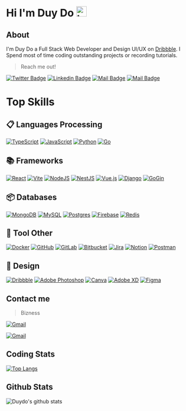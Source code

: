 # Hi I'm Duy Do <img src="https://user-images.githubusercontent.com/1303154/88677602-1635ba80-d120-11ea-84d8-d263ba5fc3c0.gif" width="28px" height="28px" alt="hi">

## About

I'm Duy Do a Full Stack Web Developer and Design UI/UX on [Dribbble](https://dribbble.com/duydoit). I Spend most of time coding outstanding projects or recording tutorials.

> Reach me out!

[![Twitter Badge](https://img.shields.io/badge/-@Duyda14-1ca0f1?style=flat&labelColor=1ca0f1&logo=twitter&logoColor=white&link=https://twitter.com/Ipenywis)](https://twitter.com/Duyda14) [![Linkedin Badge](https://img.shields.io/badge/-@Duyda-0e76a8?style=flat&labelColor=0e76a8&logo=linkedin&logoColor=white)](https://www.linkedin.com/in/duydo1402/) [![Mail Badge](https://img.shields.io/badge/-@duyda1402-e84393?style=flat&labelColor=e84393&logo=instagram&logoColor=white)](https://instagram.com/duydo1402) [![Mail Badge](https://img.shields.io/badge/-@duyda-c0392b?style=flat&labelColor=c0392b&logo=gmail&logoColor=white)](mailto:duy.da.d1997@gmail.com)

<!-- TODO: Add last video link -->

# Top Skills

<!-- TODO: Make technologies links takes you to repositories -->

## 📋 Languages Processing

[![TypeScript](https://img.shields.io/badge/typescript-%23007ACC.svg?style=for-the-badge&logo=typescript&logoColor=white)](#) [![JavaScript](https://img.shields.io/badge/javascript-%23323330.svg?style=for-the-badge&logo=javascript&logoColor=%23F7DF1E)](#) [![Python](https://img.shields.io/badge/python-3670A0?style=for-the-badge&logo=python&logoColor=ffdd54)](#)
[![Go](https://img.shields.io/badge/go-%2300ADD8.svg?style=for-the-badge&logo=go&logoColor=white)](#)

## 📚 Frameworks

[![React](https://img.shields.io/badge/react-%2320232a.svg?style=for-the-badge&logo=react&logoColor=%2361DAFB)](#) [![Vite](https://img.shields.io/badge/vite-%23646CFF.svg?style=for-the-badge&logo=vite&logoColor=white)](#)
[![NodeJS](https://img.shields.io/badge/node.js-6DA55F?style=for-the-badge&logo=node.js&logoColor=white)](#) [![NestJS](https://img.shields.io/badge/Nuxt-002E3B?style=for-the-badge&logo=nuxtdotjs&logoColor=#00DC82)](#) [![Vue.js](https://img.shields.io/badge/vuejs-%2335495e.svg?style=for-the-badge&logo=vuedotjs&logoColor=%234FC08D)](#) [![Django](https://img.shields.io/badge/django-%23092E20.svg?style=for-the-badge&logo=django&logoColor=white)](#)
[![GoGin](https://img.shields.io/badge/django-%23092E20.svg?style=for-the-badge&logo=django&logoColor=white)](#)

<!-- [![Next JS](https://img.shields.io/badge/Next-black?style=for-the-badge&logo=next.js&logoColor=white)](#) -->

## 📦 Databases

[![MongoDB](https://img.shields.io/badge/MongoDB-%234ea94b.svg?style=for-the-badge&logo=mongodb&logoColor=white)](#) [![MySQL](https://img.shields.io/badge/mysql-039BE5.svg?style=for-the-badge&logo=mysql&logoColor=white)](#) [![Postgres](https://img.shields.io/badge/postgres-%23316192.svg?style=for-the-badge&logo=postgresql&logoColor=white)](#) [![Firebase](https://img.shields.io/badge/Firebase-F77F00?style=for-the-badge&logo=Firebase&logoColor=white)](#) [![Redis](https://img.shields.io/badge/redis-%23DD0031.svg?style=for-the-badge&logo=redis&logoColor=white)](#)

## 🔋 Tool Other

[![Docker](https://img.shields.io/badge/docker-%230db7ed.svg?style=for-the-badge&logo=docker&logoColor=white)](#)
[![GitHub](https://img.shields.io/badge/github-%23121011.svg?style=for-the-badge&logo=github&logoColor=white)](#) [![GitLab](https://img.shields.io/badge/gitlab-fe7f2d.svg?style=for-the-badge&logo=gitlab&logoColor=white)](#) [![Bitbucket](https://img.shields.io/badge/bitbucket-%230047B3.svg?style=for-the-badge&logo=bitbucket&logoColor=white)](#) [![Jira](https://img.shields.io/badge/jira-%230A0FFF.svg?style=for-the-badge&logo=jira&logoColor=white)](#) [![Notion](https://img.shields.io/badge/Notion-%23000000.svg?style=for-the-badge&logo=notion&logoColor=white)](#) [![Postman](https://img.shields.io/badge/Postman-FF6C37?style=for-the-badge&logo=postman&logoColor=white)](#)

## 🎨 Design

[![Dribbble](https://img.shields.io/badge/Dribbble-EA4C89?style=for-the-badge&logo=dribbble&logoColor=white)](#) [![Adobe Photoshop](https://img.shields.io/badge/adobe%20photoshop-%2331A8FF.svg?style=for-the-badge&logo=adobe%20photoshop&logoColor=white)](#) [![Canva](https://img.shields.io/badge/Canva-%2300C4CC.svg?style=for-the-badge&logo=Canva&logoColor=white)](#) [![Adobe XD](https://img.shields.io/badge/Adobe%20XD-470137?style=for-the-badge&logo=Adobe%20XD&logoColor=#FF61F6)](#) [![Figma](https://img.shields.io/badge/figma-%23F24E1E.svg?style=for-the-badge&logo=figma&logoColor=white)](#)

## Contact me

> Bizness

[![Gmail](https://img.shields.io/badge/Profile%20Visitors-172B4D?style=for-the-badge&logo=Opsgenie&logoColor=white)](https://github.com/duyda1402/duyda1402/blob/master/resumes/duyda-cv.pdf)

[![Gmail](https://img.shields.io/badge/Gmail-D14836?style=for-the-badge&logo=gmail&logoColor=white)](#duy.da.d1997@gmail.com)

## Coding Stats

<!--START_SECTION:waka-->

[![Top Langs](https://github-readme-stats.vercel.app/api/top-langs/?username=duyda1402&count_private=true&layout=donut&theme=tokyonight)](https://github.com/duyda1402)

<!--END_SECTION:waka-->

## Github Stats

![Duydo's github stats](https://github-readme-stats.vercel.app/api?username=duyda1402&show_icons=true&theme=tokyonight)
